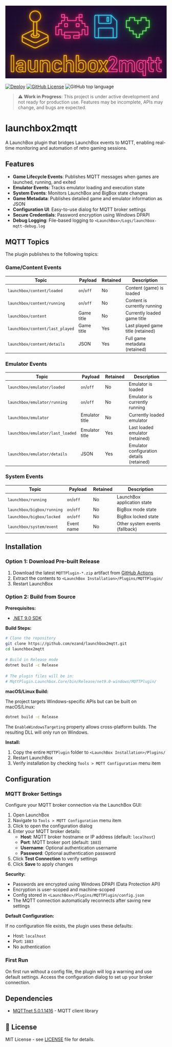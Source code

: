 ![Banner](docs/launchbox2mqtt_banner.png)

[![Deploy](https://github.com/ezand/launchbox2mqtt/actions/workflows/build.yml/badge.svg)](https://github.com/ezand/launchbox2mqtt/actions/workflows/build.yml)
[![GitHub License](https://img.shields.io/github/license/ezand/launchbox2mqtt)](https://choosealicense.com/licenses/mit/)
![GitHub top language](https://img.shields.io/github/languages/top/ezand/launchbox2mqtt)

> ⚠️ **Work in Progress**: This project is under active development and not ready for production use. Features may be
> incomplete, APIs may change, and bugs are expected.

# launchbox2mqtt

A LaunchBox plugin that bridges LaunchBox events to MQTT, enabling real-time monitoring and automation of retro
gaming sessions.

## Features

- **Game Lifecycle Events**: Publishes MQTT messages when games are launched, running, and exited
- **Emulator Events**: Tracks emulator loading and execution state
- **System Events**: Monitors LaunchBox and BigBox state changes
- **Game Metadata**: Publishes detailed game and emulator information as JSON
- **Configuration UI**: Easy-to-use dialog for MQTT broker settings
- **Secure Credentials**: Password encryption using Windows DPAPI
- **Debug Logging**: File-based logging to `<LaunchBox>/Logs/launchbox-mqtt-debug.log`

## MQTT Topics

The plugin publishes to the following topics:

### Game/Content Events

| Topic                           | Payload    | Retained | Description                       |
| ------------------------------- | ---------- | -------- | --------------------------------- |
| `launchbox/content/loaded`      | `on`/`off` | No       | Content (game) is loaded          |
| `launchbox/content/running`     | `on`/`off` | No       | Content is currently running      |
| `launchbox/content`             | Game title | No       | Currently loaded game title       |
| `launchbox/content/last_played` | Game title | Yes      | Last played game title (retained) |
| `launchbox/content/details`     | JSON       | Yes      | Full game metadata (retained)     |

### Emulator Events

| Topic                            | Payload        | Retained | Description                               |
| -------------------------------- | -------------- | -------- | ----------------------------------------- |
| `launchbox/emulator/loaded`      | `on`/`off`     | No       | Emulator is loaded                        |
| `launchbox/emulator/running`     | `on`/`off`     | No       | Emulator is currently running             |
| `launchbox/emulator`             | Emulator title | No       | Currently loaded emulator                 |
| `launchbox/emulator/last_loaded` | Emulator title | Yes      | Last loaded emulator (retained)           |
| `launchbox/emulator/details`     | JSON           | Yes      | Emulator configuration details (retained) |

### System Events

| Topic                      | Payload    | Retained | Description                    |
| -------------------------- | ---------- | -------- | ------------------------------ |
| `launchbox/running`        | `on`/`off` | No       | LaunchBox application state    |
| `launchbox/bigbox/running` | `on`/`off` | No       | BigBox mode state              |
| `launchbox/bigbox/locked`  | `on`/`off` | No       | BigBox locked state            |
| `launchbox/system/event`   | Event name | No       | Other system events (fallback) |

## Installation

### Option 1: Download Pre-built Release

1. Download the latest `MQTTPlugin-*.zip` artifact from [GitHub Actions](https://github.com/ezand/launchbox2mqtt/actions)
2. Extract the contents to `<LaunchBox Installation>/Plugins/MQTTPlugin/`
3. Restart LaunchBox

### Option 2: Build from Source

**Prerequisites:**

- [.NET 9.0 SDK](https://dotnet.microsoft.com/download/dotnet/9.0)

**Build Steps:**

```bash
# Clone the repository
git clone https://github.com/ezand/launchbox2mqtt.git
cd launchbox2mqtt

# Build in Release mode
dotnet build -c Release

# The plugin files will be in:
# MqttPlugin.Launchbox.Core/bin/Release/net9.0-windows/MQTTPlugin/
```

**macOS/Linux Build:**

The project targets Windows-specific APIs but can be built on macOS/Linux:

```bash
dotnet build -c Release
```

The `EnableWindowsTargeting` property allows cross-platform builds. The resulting DLL will only run on Windows.

**Install:**

1. Copy the entire `MQTTPlugin` folder to `<LaunchBox Installation>/Plugins/`
2. Restart LaunchBox
3. Verify installation by checking `Tools > MQTT Configuration` menu item

## Configuration

### MQTT Broker Settings

Configure your MQTT broker connection via the LaunchBox GUI:

1. Open LaunchBox
2. Navigate to `Tools > MQTT Configuration` menu item
3. Click to open the configuration dialog
4. Enter your MQTT broker details:
   - **Host**: MQTT broker hostname or IP address (default: `localhost`)
   - **Port**: MQTT broker port (default: `1883`)
   - **Username**: Optional authentication username
   - **Password**: Optional authentication password
5. Click **Test Connection** to verify settings
6. Click **Save** to apply changes

**Security:**

- Passwords are encrypted using Windows DPAPI (Data Protection API)
- Encryption is user-scoped and machine-scoped
- Config stored in `<LaunchBox>/Plugins/MQTTPlugin/config.json`
- The MQTT connection automatically reconnects after saving new settings

**Default Configuration:**

If no configuration file exists, the plugin uses these defaults:

- Host: `localhost`
- Port: `1883`
- No authentication

### First Run

On first run without a config file, the plugin will log a warning and use default settings. Access the configuration dialog to set up your broker connection.

## Dependencies

- [MQTTnet 5.0.1.1416](https://github.com/dotnet/MQTTnet) - MQTT client library

## 📃 License

MIT License - see [LICENSE](LICENSE) file for details.
